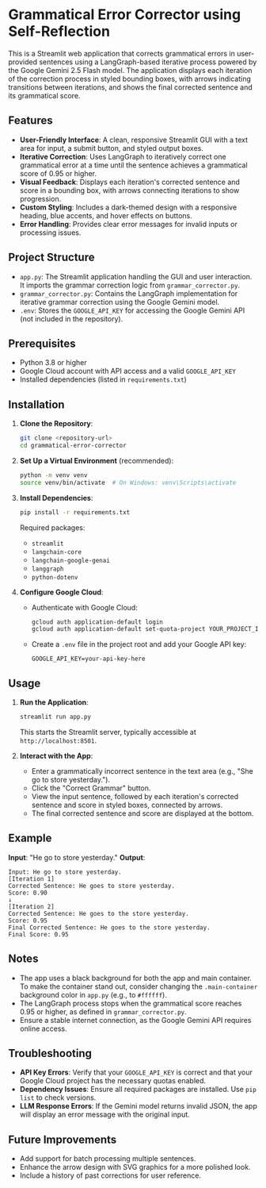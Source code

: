 # Grammatical Error Corrector using Self-Reflection

This is a Streamlit web application that corrects grammatical errors in user-provided sentences using a LangGraph-based iterative process powered by the Google Gemini 2.5 Flash model. The application displays each iteration of the correction process in styled bounding boxes, with arrows indicating transitions between iterations, and shows the final corrected sentence and its grammatical score.

## Features
- **User-Friendly Interface**: A clean, responsive Streamlit GUI with a text area for input, a submit button, and styled output boxes.
- **Iterative Correction**: Uses LangGraph to iteratively correct one grammatical error at a time until the sentence achieves a grammatical score of 0.95 or higher.
- **Visual Feedback**: Displays each iteration's corrected sentence and score in a bounding box, with arrows connecting iterations to show progression.
- **Custom Styling**: Includes a dark-themed design with a responsive heading, blue accents, and hover effects on buttons.
- **Error Handling**: Provides clear error messages for invalid inputs or processing issues.

## Project Structure
- `app.py`: The Streamlit application handling the GUI and user interaction. It imports the grammar correction logic from `grammar_corrector.py`.
- `grammar_corrector.py`: Contains the LangGraph implementation for iterative grammar correction using the Google Gemini model.
- `.env`: Stores the `GOOGLE_API_KEY` for accessing the Google Gemini API (not included in the repository).

## Prerequisites
- Python 3.8 or higher
- Google Cloud account with API access and a valid `GOOGLE_API_KEY`
- Installed dependencies (listed in `requirements.txt`)

## Installation
1. **Clone the Repository**:
   ```bash
   git clone <repository-url>
   cd grammatical-error-corrector
   ```

2. **Set Up a Virtual Environment** (recommended):
   ```bash
   python -m venv venv
   source venv/bin/activate  # On Windows: venv\Scripts\activate
   ```

3. **Install Dependencies**:
   ```bash
   pip install -r requirements.txt
   ```
   Required packages:
   - `streamlit`
   - `langchain-core`
   - `langchain-google-genai`
   - `langgraph`
   - `python-dotenv`

4. **Configure Google Cloud**:
   - Authenticate with Google Cloud:
     ```bash
     gcloud auth application-default login
     gcloud auth application-default set-quota-project YOUR_PROJECT_ID
     ```
   - Create a `.env` file in the project root and add your Google API key:
     ```env
     GOOGLE_API_KEY=your-api-key-here
     ```

## Usage
1. **Run the Application**:
   ```bash
   streamlit run app.py
   ```
   This starts the Streamlit server, typically accessible at `http://localhost:8501`.

2. **Interact with the App**:
   - Enter a grammatically incorrect sentence in the text area (e.g., "She go to store yesterday.").
   - Click the "Correct Grammar" button.
   - View the input sentence, followed by each iteration's corrected sentence and score in styled boxes, connected by arrows.
   - The final corrected sentence and score are displayed at the bottom.

## Example
**Input**: "He go to store yesterday."
**Output**:
```
Input: He go to store yesterday.
[Iteration 1]
Corrected Sentence: He goes to store yesterday.
Score: 0.90
↓
[Iteration 2]
Corrected Sentence: He goes to the store yesterday.
Score: 0.95
Final Corrected Sentence: He goes to the store yesterday.
Final Score: 0.95
```

## Notes
- The app uses a black background for both the app and main container. To make the container stand out, consider changing the `.main-container` background color in `app.py` (e.g., to `#ffffff`).
- The LangGraph process stops when the grammatical score reaches 0.95 or higher, as defined in `grammar_corrector.py`.
- Ensure a stable internet connection, as the Google Gemini API requires online access.

## Troubleshooting
- **API Key Errors**: Verify that your `GOOGLE_API_KEY` is correct and that your Google Cloud project has the necessary quotas enabled.
- **Dependency Issues**: Ensure all required packages are installed. Use `pip list` to check versions.
- **LLM Response Errors**: If the Gemini model returns invalid JSON, the app will display an error message with the original input.

## Future Improvements
- Add support for batch processing multiple sentences.
- Enhance the arrow design with SVG graphics for a more polished look.
- Include a history of past corrections for user reference.
